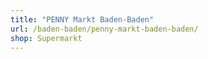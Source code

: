 ```yaml
---
title: "PENNY Markt Baden-Baden"
url: /baden-baden/penny-markt-baden-baden/
shop: Supermarkt
---
```

